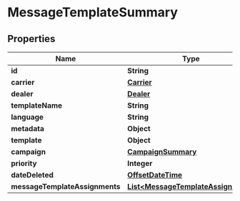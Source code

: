 # MessageTemplateSummary

## Properties
Name | Type | Description | Notes
------------ | ------------- | ------------- | -------------
**id** | **String** |  | 
**carrier** | [**Carrier**](Carrier.md) |  |  [optional]
**dealer** | [**Dealer**](Dealer.md) |  |  [optional]
**templateName** | **String** |  |  [optional]
**language** | **String** |  |  [optional]
**metadata** | **Object** |  |  [optional]
**template** | **Object** |  |  [optional]
**campaign** | [**CampaignSummary**](CampaignSummary.md) |  |  [optional]
**priority** | **Integer** |  |  [optional]
**dateDeleted** | [**OffsetDateTime**](OffsetDateTime.md) |  |  [optional]
**messageTemplateAssignments** | [**List&lt;MessageTemplateAssignment&gt;**](MessageTemplateAssignment.md) |  |  [optional]
